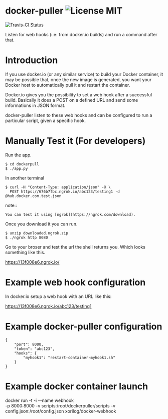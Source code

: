 # docker-puller ![License MIT](https://go-shields.herokuapp.com/license-MIT-blue.png)

[![Travis-CI Status](https://secure.travis-ci.org/glowdigitalmedia/docker-puller.png?branch=master)](http://travis-ci.org/#!/glowdigitalmedia/docker-puller)

Listen for web hooks (i.e: from docker.io builds) and run a command after that.

Introduction
============

If you use docker.io (or any similar service) to build your Docker container,
it may be possible that, once the new image is generated, you want your Docker
host to automatically pull it and restart the container.

Docker.io gives you the possibility to set a web hook after a successful build.
Basically it does a POST on a defined URL and send some informations in JSON
format.

docker-puller listen to these web hooks and can be configured to run a
particular script, given a specific hook.

Manually Test it (For developers)
=================================

Run the app.

    $ cd dockerpull
    $ ./app.py

In another terminal

    $ curl -H "Content-Type: application/json" -X \
      POST https://676b7fbc.ngrok.io/abc123/testing1 -d @hub.docker.com.test.json

note::

    You can test it using [ngrok](https://ngrok.com/download).

Once you download it you can run.

    $ unzip downloaded.ngrok.zip
    $ ./ngrok http 8080

Go to your broser and test the url the shell returns you.
Which looks something like this.

https://13f008e6.ngrok.io/

Example web hook configuration
==============================

In docker.io setup a web hook with an URL like this:

https://13f008e6.ngrok.io/abc123/testing1

Example docker-puller configuration
===================================

    {
        "port": 8000,
        "token": "abc123",
        "hooks": {
            "myhook1": "restart-container-myhook1.sh"
        }
    }

Example docker container launch
===============================

docker run -t -i --name webhook \
           -p 8000:8000 -v scripts:/root/dockerpuller/scripts
           -v config.json:/root/config.json xorilog/docker-webhook

